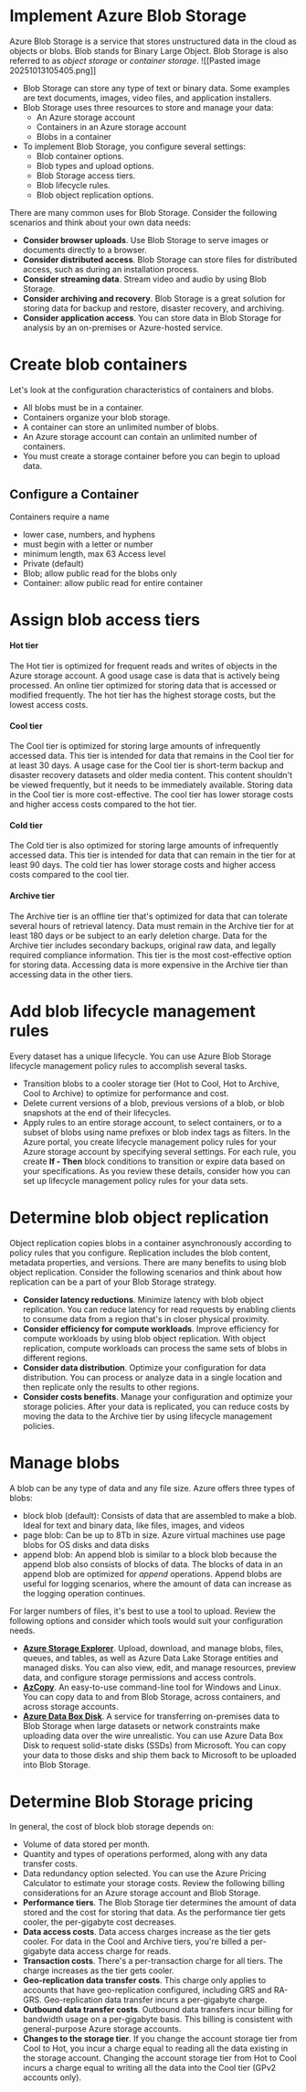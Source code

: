# Implement Azure Blob Storage
Azure Blob Storage is a service that stores unstructured data in the cloud as objects or blobs. Blob stands for Binary Large Object. Blob Storage is also referred to as *object storage* or *container storage*.
![[Pasted image 20251013105405.png]]

- Blob Storage can store any type of text or binary data. Some examples are text documents, images, video files, and application installers.
- Blob Storage uses three resources to store and manage your data:
    - An Azure storage account
    - Containers in an Azure storage account
    - Blobs in a container
- To implement Blob Storage, you configure several settings:
    - Blob container options.
    - Blob types and upload options.
    - Blob Storage access tiers.
    - Blob lifecycle rules.
    - Blob object replication options.

There are many common uses for Blob Storage. Consider the following scenarios and think about your own data needs:
- **Consider browser uploads**. Use Blob Storage to serve images or documents directly to a browser.
- **Consider distributed access**. Blob Storage can store files for distributed access, such as during an installation process.
- **Consider streaming data**. Stream video and audio by using Blob Storage.
- **Consider archiving and recovery**. Blob Storage is a great solution for storing data for backup and restore, disaster recovery, and archiving.
- **Consider application access**. You can store data in Blob Storage for analysis by an on-premises or Azure-hosted service.

# Create blob containers

Let's look at the configuration characteristics of containers and blobs.
- All blobs must be in a container.
- Containers organize your blob storage.
- A container can store an unlimited number of blobs.
- An Azure storage account can contain an unlimited number of containers.
- You must create a storage container before you can begin to upload data.
## Configure a Container
Containers require a name
- lower case, numbers, and hyphens
- must begin with a letter or number
- minimum length, max 63
Access level
- Private (default)
- Blob; allow public read for the blobs only
- Container: allow public read for entire container
# Assign blob access tiers
#### Hot tier
The Hot tier is optimized for frequent reads and writes of objects in the Azure storage account. A good usage case is data that is actively being processed. An online tier optimized for storing data that is accessed or modified frequently. The hot tier has the highest storage costs, but the lowest access costs.
#### Cool tier
The Cool tier is optimized for storing large amounts of infrequently accessed data. This tier is intended for data that remains in the Cool tier for at least 30 days. A usage case for the Cool tier is short-term backup and disaster recovery datasets and older media content. This content shouldn't be viewed frequently, but it needs to be immediately available. Storing data in the Cool tier is more cost-effective. The cool tier has lower storage costs and higher access costs compared to the hot tier.
#### Cold tier
The Cold tier is also optimized for storing large amounts of infrequently accessed data. This tier is intended for data that can remain in the tier for at least 90 days. The cold tier has lower storage costs and higher access costs compared to the cool tier.
#### Archive tier
The Archive tier is an offline tier that's optimized for data that can tolerate several hours of retrieval latency. Data must remain in the Archive tier for at least 180 days or be subject to an early deletion charge. Data for the Archive tier includes secondary backups, original raw data, and legally required compliance information. This tier is the most cost-effective option for storing data. Accessing data is more expensive in the Archive tier than accessing data in the other tiers.
# Add blob lifecycle management rules
Every dataset has a unique lifecycle. You can use Azure Blob Storage lifecycle management policy rules to accomplish several tasks.
- Transition blobs to a cooler storage tier (Hot to Cool, Hot to Archive, Cool to Archive) to optimize for performance and cost.
- Delete current versions of a blob, previous versions of a blob, or blob snapshots at the end of their lifecycles.
- Apply rules to an entire storage account, to select containers, or to a subset of blobs using name prefixes or blob index tags as filters.
In the Azure portal, you create lifecycle management policy rules for your Azure storage account by specifying several settings. For each rule, you create **If - Then** block conditions to transition or expire data based on your specifications. As you review these details, consider how you can set up lifecycle management policy rules for your data sets.
# Determine blob object replication
Object replication copies blobs in a container asynchronously according to policy rules that you configure.
Replication includes the blob content, metadata properties, and versions.
There are many benefits to using blob object replication. Consider the following scenarios and think about how replication can be a part of your Blob Storage strategy.
- **Consider latency reductions**. Minimize latency with blob object replication. You can reduce latency for read requests by enabling clients to consume data from a region that's in closer physical proximity.
- **Consider efficiency for compute workloads**. Improve efficiency for compute workloads by using blob object replication. With object replication, compute workloads can process the same sets of blobs in different regions.
- **Consider data distribution**. Optimize your configuration for data distribution. You can process or analyze data in a single location and then replicate only the results to other regions.
- **Consider costs benefits**. Manage your configuration and optimize your storage policies. After your data is replicated, you can reduce costs by moving the data to the Archive tier by using lifecycle management policies.
# Manage blobs
A blob can be any type of data and any file size. Azure offers three types of blobs:
- block blob (default): Consists of data that are assembled to make a blob. Ideal for text and binary data, like files, images, and videos
- page blob: Can be up to 8Tb in size. Azure virtual machines use page blobs for OS disks and data disks
- append blob: An append blob is similar to a block blob because the append blob also consists of blocks of data. The blocks of data in an append blob are optimized for _append_ operations. Append blobs are useful for logging scenarios, where the amount of data can increase as the logging operation continues.

For larger numbers of files, it's best to use a tool to upload. Review the following options and consider which tools would suit your configuration needs.

- [**Azure Storage Explorer**](https://learn.microsoft.com/en-us/azure/storage/storage-explorer/vs-azure-tools-storage-manage-with-storage-explorer). Upload, download, and manage blobs, files, queues, and tables, as well as Azure Data Lake Storage entities and managed disks. You can also view, edit, and manage resources, preview data, and configure storage permissions and access controls.
- [**AzCopy**](https://learn.microsoft.com/en-us/azure/storage/common/storage-use-azcopy-v10). An easy-to-use command-line tool for Windows and Linux. You can copy data to and from Blob Storage, across containers, and across storage accounts.
- [**Azure Data Box Disk**](https://learn.microsoft.com/en-us/azure/databox/data-box-disk-overview). A service for transferring on-premises data to Blob Storage when large datasets or network constraints make uploading data over the wire unrealistic. You can use Azure Data Box Disk to request solid-state disks (SSDs) from Microsoft. You can copy your data to those disks and ship them back to Microsoft to be uploaded into Blob Storage.
# Determine Blob Storage pricing

In general, the cost of block blob storage depends on:
- Volume of data stored per month.
- Quantity and types of operations performed, along with any data transfer costs.
- Data redundancy option selected.
You can use the Azure Pricing Calculator to estimate your storage costs.
Review the following billing considerations for an Azure storage account and Blob Storage.
- **Performance tiers**. The Blob Storage tier determines the amount of data stored and the cost for storing that data. As the performance tier gets cooler, the per-gigabyte cost decreases.
- **Data access costs**. Data access charges increase as the tier gets cooler. For data in the Cool and Archive tiers, you're billed a per-gigabyte data access charge for reads.
- **Transaction costs**. There's a per-transaction charge for all tiers. The charge increases as the tier gets cooler.
- **Geo-replication data transfer costs**. This charge only applies to accounts that have geo-replication configured, including GRS and RA-GRS. Geo-replication data transfer incurs a per-gigabyte charge.
- **Outbound data transfer costs**. Outbound data transfers incur billing for bandwidth usage on a per-gigabyte basis. This billing is consistent with general-purpose Azure storage accounts.
- **Changes to the storage tier**. If you change the account storage tier from Cool to Hot, you incur a charge equal to reading all the data existing in the storage account. Changing the account storage tier from Hot to Cool incurs a charge equal to writing all the data into the Cool tier (GPv2 accounts only).

